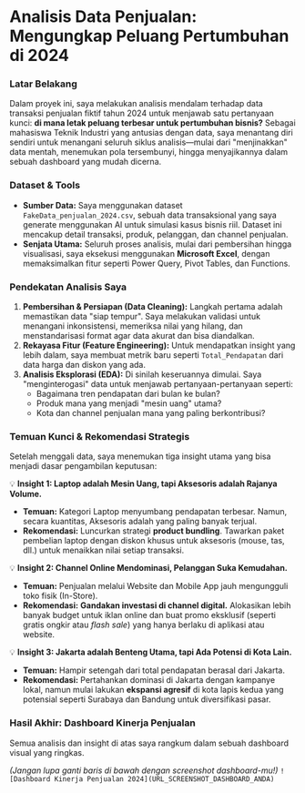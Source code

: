 # Analisis Data Penjualan: Mengungkap Peluang Pertumbuhan di 2024

### Latar Belakang

Dalam proyek ini, saya melakukan analisis mendalam terhadap data transaksi penjualan fiktif tahun 2024 untuk menjawab satu pertanyaan kunci: **di mana letak peluang terbesar untuk pertumbuhan bisnis?** Sebagai mahasiswa Teknik Industri yang antusias dengan data, saya menantang diri sendiri untuk menangani seluruh siklus analisis—mulai dari "menjinakkan" data mentah, menemukan pola tersembunyi, hingga menyajikannya dalam sebuah dashboard yang mudah dicerna.

### Dataset & Tools

* **Sumber Data:** Saya menggunakan dataset `FakeData_penjualan_2024.csv`, sebuah data transaksional yang saya generate menggunakan AI untuk simulasi kasus bisnis riil. Dataset ini mencakup detail transaksi, produk, pelanggan, dan channel penjualan.
* **Senjata Utama:** Seluruh proses analisis, mulai dari pembersihan hingga visualisasi, saya eksekusi menggunakan **Microsoft Excel**, dengan memaksimalkan fitur seperti Power Query, Pivot Tables, dan Functions.

### Pendekatan Analisis Saya

1.  **Pembersihan & Persiapan (Data Cleaning):** Langkah pertama adalah memastikan data "siap tempur". Saya melakukan validasi untuk menangani inkonsistensi, memeriksa nilai yang hilang, dan menstandarisasi format agar data akurat dan bisa diandalkan.
2.  **Rekayasa Fitur (Feature Engineering):** Untuk mendapatkan insight yang lebih dalam, saya membuat metrik baru seperti `Total_Pendapatan` dari data harga dan diskon yang ada.
3.  **Analisis Eksplorasi (EDA):** Di sinilah keseruannya dimulai. Saya "menginterogasi" data untuk menjawab pertanyaan-pertanyaan seperti:
    * Bagaimana tren pendapatan dari bulan ke bulan?
    * Produk mana yang menjadi "mesin uang" utama?
    * Kota dan channel penjualan mana yang paling berkontribusi?

### Temuan Kunci & Rekomendasi Strategis

Setelah menggali data, saya menemukan tiga insight utama yang bisa menjadi dasar pengambilan keputusan:

💡 **Insight 1: Laptop adalah Mesin Uang, tapi Aksesoris adalah Rajanya Volume.**
* **Temuan:** Kategori Laptop menyumbang pendapatan terbesar. Namun, secara kuantitas, Aksesoris adalah yang paling banyak terjual.
* **Rekomendasi:** Luncurkan strategi **product bundling**. Tawarkan paket pembelian laptop dengan diskon khusus untuk aksesoris (mouse, tas, dll.) untuk menaikkan nilai setiap transaksi.

💡 **Insight 2: Channel Online Mendominasi, Pelanggan Suka Kemudahan.**
* **Temuan:** Penjualan melalui Website dan Mobile App jauh mengungguli toko fisik (In-Store).
* **Rekomendasi:** **Gandakan investasi di channel digital.** Alokasikan lebih banyak budget untuk iklan online dan buat promo eksklusif (seperti gratis ongkir atau *flash sale*) yang hanya berlaku di aplikasi atau website.

💡 **Insight 3: Jakarta adalah Benteng Utama, tapi Ada Potensi di Kota Lain.**
* **Temuan:** Hampir setengah dari total pendapatan berasal dari Jakarta.
* **Rekomendasi:** Pertahankan dominasi di Jakarta dengan kampanye lokal, namun mulai lakukan **ekspansi agresif** di kota lapis kedua yang potensial seperti Surabaya dan Bandung untuk diversifikasi pasar.

### Hasil Akhir: Dashboard Kinerja Penjualan

Semua analisis dan insight di atas saya rangkum dalam sebuah dashboard visual yang ringkas.

*(Jangan lupa ganti baris di bawah dengan screenshot dashboard-mu!)*
`![Dashboard Kinerja Penjualan 2024](URL_SCREENSHOT_DASHBOARD_ANDA)`
